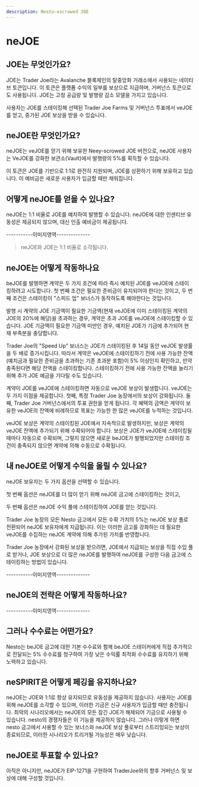 ```yaml
---
description: Nesto-escrowed JOE
---
```


# neJOE

## JOE는 무엇인가요?

JOE는 Trader Joe라는 Avalanche 블록체인의 탈중앙화 거래소에서 사용되는 네이티브 토큰입니다. 이 토큰은 플랫폼 수익의 일부를 보상으로 지급하며, 거버넌스 토큰으로도 사용됩니다. JOE는 고정 공급량 및 발행량 감소 모델을 가지고 있습니다.&#x20;

사용자는 JOE를 스테이킹해 선택된 Trader Joe Farms 및 거버넌스 투표에서 veJOE를 얻고, 증가된 JOE 보상을 받을 수 있습니다.

## neJOE란 무엇인가요?

neJOE는 veJOE를 얻기 위해 보유한 Neey-scrowed JOE 버전으로, neJOE 사용자는 VeJOE를 강화한 보관소(Vault)에서 발행량의 5%를 획득할 수 있습니다.&#x20;

이 토큰은 JOE를 기반으로 1:1로 완전히 지원되며, JOE를 상환하기 위해 보유하고 있습니다. 이 예비금은 새로운 사용자가 입금할 때만 채워집니다.

## 어떻게 neJOE를 얻을 수 있나요?

neJOE는 1:1 비율로 JOE를 예치하여 발행할 수 있습니다. neJOE에 대한 인센티브 유동성은 제공되지 않으며, 대신 인출 예비금이 제공됩니다.

\-----------이미지영역--------------

> neJOE와 JOE는 1:1 비율로 소각됩니다.

## neJOE는 어떻게 작동하나요

beJOE를 발행하면 계약은 두 가지 조건에 따라 즉시 예치된 JOE를 veJOE에 스테이킹하려고 시도합니다. 첫 번째 조건은 필요한 준비금이 유지되어야 한다는 것이고, 두 번째 조건은 스테이킹이 "스피드 업" 보너스가 동작하도록 해야한다는 것입니다.

발행 시 계약의 JOE 기금액이 필요한 기금액(현재 veJOE에 이미 스테이킹된 계약의 JOE의 20%에 해당)을 초과하는 경우, 계약은 초과 JOE를 veJOE에 스테이킹할 수 있습니다. JOE 기금액이 필요한 기금액 미만인 경우, 예치된 JOE가 기금에 추가되어 현재 부족분을 충당합니다.

Trader Joe의 "Speed Up" 보너스는 JOE가 스테이킹된 후 14일 동안 veJOE 발생률을 두 배로 증가시킵니다. 따라서 계약은 veJOE에 스테이킹하기 전에 사용 가능한 잔액(예치금과 필요한 준비금을 초과하는 기존 초과분 포함)이 5% 이상인지 확인하고, 만약 충족된다면 해당 잔액을 스테이킹합니다. 스테이킹하기 전에 사용 가능한 잔액을 늘리기 위해 추가 JOE 예금을 기다릴 수도 있습니다.

계약이 JOE를 veJOE에 스테이킹하면 자동으로 veJOE 보상이 발생합니다. veJOE는 두 가지 이점을 제공합니다. 첫째, 특정 Trader Joe 농장에서의 보상이 강화됩니다. 둘째, Trader Joe 거버넌스에서의 투표 권한을 얻게 됩니다. 각 혜택의 금액은 계약이 보유한 veJOE의 잔액에 비례하므로 목표는 가능한 한 많은 veJOE를 누적하는 것입니다.

veJOE 보상은 계약의 스테이킹된 JOE에서 지속적으로 발생하지만, 보상은 계약의 veJOE 잔액에 추가되기 위해 수확되어야 합니다. 보상은 JOE가 veJOE에 스테이킹될 때마다 자동으로 수확되며, 그렇지 않으면 새로운 beJOE가 발행되었지만 스테이킹 조건이 충족되지 않으면 계약에 의해 수동으로 수확됩니다.

## 내 neJOE로 어떻게 수익을 올릴 수 있나요?

neJOE 보유자는 두 가지 옵션을 선택할 수 있습니다.&#x20;

첫 번째 옵션은 neJOE를 더 많이 얻기 위해 neJOE 금고에 스테이킹하는 것이고,&#x20;

두 번째 옵션은 neJOE 수익 풀에 스테이킹하여 JOE를 얻는 것입니다.&#x20;

Trader Joe 농장의 모든 Nesto 금고에서 모든 수확 가치의 5%는 neJOE 보상 풀로 전환되어 neJOE 보유자에게 지급됩니다. 이는 이러한 금고를 강화하는 데 필요한 veJOE를 수집하는 neJOE 계약에 의해 추가된 가치를 반영합니다.

Trader Joe 농장에서 강화된 보상을 받으려면, JOE에서 지급되는 보상을 직접 수입 풀로 받거나, JOE 보상으로 더 많은 neJOE를 발행하여 neJOE를 구성한 다음 금고에 스테이킹하는 방법이 있습니다.

\-----------이미지영역--------------

## neJOE의 전략은 어떻게 작동하나요?

\-----------이미지영역--------------

## 그러나 수수료는 어떤가요?

Nesto는 beJOE 금고에 대한 기본 수수료와 함께 beJOE 스테이커에게 직접 추가적으로 전달되는 5% 수수료를 청구하여 가장 낮은 수익률 최적화 수수료를 유지하기 위해 노력하고 있습니다.

## neSPIRIT은 어떻게 페깅을 유지하나요?

neJOE는 JOE와 1:1로 항상 유지되므로 유동성을 제공하지 않습니다. 사용자는 JOE를 위해 neJOE를 소각할 수 있으며, 이러한 기금은 신규 사용자가 입금할 때만 충전됩니다. 최악의 시나리오에서는 neJOE의 모든 잠긴 JOE가 해제되어 기금으로 사용될 수 있습니다. nesto의 경쟁자들은 이 기능을 제공하지 않습니다. 그러나 이렇게 하면 nesto 금고에서 사용할 수 있는 보너스와 neJOE 보상 풀로부터 스트리밍되는 보상이 종료되므로, 이러한 시나리오가 트리거될 가능성은 매우 낮습니다.

## neJOE로 투표할 수 있나요?

아직은 아니지만, neJOE가 EIP-1271을 구현하여 TraderJoe와의 향후 거버넌스 및 보상에 대해 구성할 것입니다.
